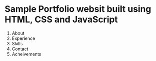 # Sample Portfolio websit built using HTML, CSS and JavaScript
1) About
2) Experience
3) Skills
4) Contact
5) Acheivements
